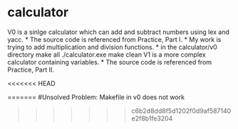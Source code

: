 # calculator

V0 is a sinlge calculator which can add and subtract numbers using lex and yacc.
	* The source code is referenced from Practice, Part I.
	* My work is trying to add multiplication and division functions.
	* in the calculator/v0 directory
		make all
		./calculator.exe
		make clean
V1 is a more complex calculator containing variables.
	* The source code is referenced from Practice, Part II.
	
<<<<<<< HEAD


=======
#Unsolved Problem: Makefile in v0 does not work
>>>>>>> c6b2d8dd8f5d1202f0d9af587140e2f8b1fe3204
